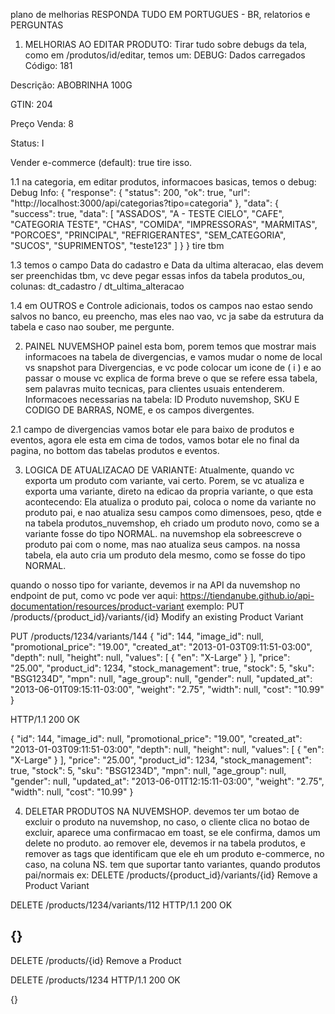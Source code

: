 plano de melhorias
RESPONDA TUDO EM PORTUGUES - BR, relatorios e PERGUNTAS
1. MELHORIAS AO EDITAR PRODUTO: Tirar tudo sobre debugs da tela, como em /produtos/id/editar, temos um:
DEBUG: Dados carregados
Código: 181

Descrição: ABOBRINHA 100G

GTIN: 204

Preço Venda: 8

Status: I

Vender e-commerce (default): true
tire isso.

1.1 na categoria, em editar produtos, informacoes basicas, temos o debug:
Debug Info:
{
  "response": {
    "status": 200,
    "ok": true,
    "url": "http://localhost:3000/api/categorias?tipo=categoria"
  },
  "data": {
    "success": true,
    "data": [
      "ASSADOS",
      "A - TESTE CIELO",
      "CAFE",
      "CATEGORIA TESTE",
      "CHAS",
      "COMIDA",
      "IMPRESSORAS",
      "MARMITAS",
      "PORCOES",
      "PRINCIPAL",
      "REFRIGERANTES",
      "SEM_CATEGORIA",
      "SUCOS",
      "SUPRIMENTOS",
      "teste123"
    ]
  }
}
tire tbm

1.3 temos o campo Data do cadastro e Data da ultima alteracao, elas devem ser preenchidas tbm, vc deve pegar essas infos da tabela produtos_ou, colunas: dt_cadastro / dt_ultima_alteracao

1.4 em OUTROS e Controle adicionais, todos os campos nao estao sendo salvos no banco, eu preencho, mas eles nao vao, vc ja sabe da estrutura da tabela e caso nao souber, me pergunte.


2. PAINEL NUVEMSHOP
painel esta bom, porem temos que mostrar mais informacoes na tabela de divergencias, e vamos mudar o nome de local vs snapshot para Divergencias, e vc pode colocar um icone de ( i ) e ao passar o mouse vc explica de forma breve o que se refere essa tabela, sem palavras muito tecnicas, para clientes usuais entenderem.
Informacoes necessarias na tabela: 
ID Produto nuvemshop, SKU E CODIGO DE BARRAS, NOME, e os campos divergentes.

2.1 campo de divergencias vamos botar ele para baixo de produtos e eventos, agora ele esta em cima de todos, vamos botar ele no final da pagina, no bottom das tabelas produtos e eventos.


3. LOGICA DE ATUALIZACAO DE VARIANTE:
Atualmente, quando vc exporta um produto com variante, vai certo.
Porem, se vc atualiza e exporta uma variante, direto na edicao da propria variante, o que esta acontecendo:
Ela atualiza o produto pai, coloca o nome da variante no produto pai, e nao atualiza sesu campos como dimensoes, peso, qtde
e na tabela produtos_nuvemshop, eh criado um produto novo, como se a variante fosse do tipo NORMAL.
na nuvemshop ela sobreescreve o produto pai com o nome, mas nao atualiza seus campos.
na nossa tabela, ela auto cria um produto dela mesmo, como se fosse do tipo NORMAL.

quando o nosso tipo for variante, devemos ir na API da nuvemshop no endpoint de put, como vc pode ver aqui: https://tiendanube.github.io/api-documentation/resources/product-variant
exemplo: 
PUT /products/{product_id}/variants/{id}
Modify an existing Product Variant

PUT /products/1234/variants/144
{
  "id": 144,
  "image_id": null,
  "promotional_price": "19.00",
  "created_at": "2013-01-03T09:11:51-03:00",
  "depth": null,
  "height": null,
  "values": [
    {
      "en": "X-Large"
    }
  ],
  "price": "25.00",
  "product_id": 1234,
  "stock_management": true,
  "stock": 5,
  "sku": "BSG1234D",
  "mpn": null,
  "age_group": null,
  "gender": null,
  "updated_at": "2013-06-01T09:15:11-03:00",
  "weight": "2.75",
  "width": null,
  "cost": "10.99"
}

HTTP/1.1 200 OK

{
  "id": 144,
  "image_id": null,
  "promotional_price": "19.00",
  "created_at": "2013-01-03T09:11:51-03:00",
  "depth": null,
  "height": null,
  "values": [
    {
      "en": "X-Large"
    }
  ],
  "price": "25.00",
  "product_id": 1234,
  "stock_management": true,
  "stock": 5,
  "sku": "BSG1234D",
  "mpn": null,
  "age_group": null,
  "gender": null,
  "updated_at": "2013-06-01T12:15:11-03:00",
  "weight": "2.75",
  "width": null,
  "cost": "10.99"
}

4.  DELETAR PRODUTOS NA NUVEMSHOP.
devemos ter um botao de excluir o produto na nuvemshop, no caso, o cliente clica no botao de excluir, aparece uma confirmacao em toast, se ele confirma, damos um delete no produto.
ao remover ele, devemos ir na tabela produtos, e remover as tags que identificam que ele eh um produto e-commerce, no caso, na coluna NS.
tem que suportar tanto variantes, quando produtos pai/normais
ex:
DELETE /products/{product_id}/variants/{id}
Remove a Product Variant

DELETE /products/1234/variants/112
HTTP/1.1 200 OK

{}
-----------
DELETE /products/{id}
Remove a Product

DELETE /products/1234
HTTP/1.1 200 OK

{}
